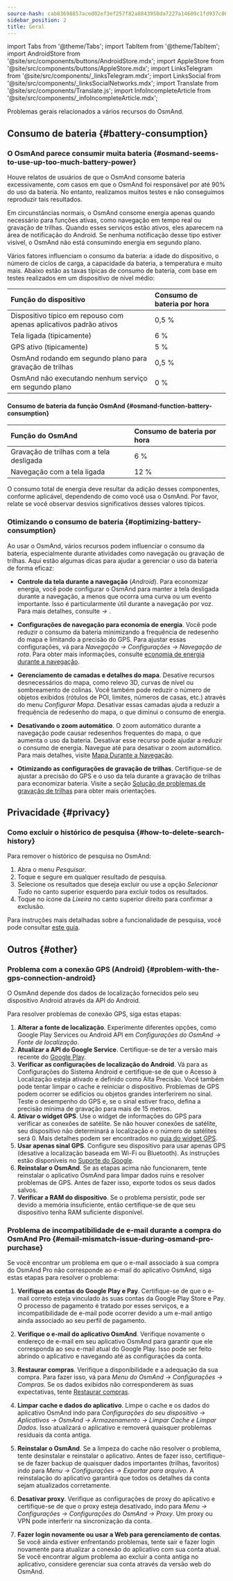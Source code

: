 ```yaml
---
source-hash: cab83698857aced02ef3ef257f82a8843950da7227a14609c1fd937c86c5c499
sidebar_position: 2
title: Geral
---
```

import Tabs from '@theme/Tabs';
import TabItem from '@theme/TabItem';
import AndroidStore from '@site/src/components/buttons/AndroidStore.mdx';
import AppleStore from '@site/src/components/buttons/AppleStore.mdx';
import LinksTelegram from '@site/src/components/_linksTelegram.mdx';
import LinksSocial from '@site/src/components/_linksSocialNetworks.mdx';
import Translate from '@site/src/components/Translate.js';
import InfoIncompleteArticle from '@site/src/components/_infoIncompleteArticle.mdx';


Problemas gerais relacionados a vários recursos do OsmAnd.

## Consumo de bateria {#battery-consumption}

### O OsmAnd parece consumir muita bateria {#osmand-seems-to-use-up-too-much-battery-power}

Houve relatos de usuários de que o OsmAnd consome bateria excessivamente, com casos em que o OsmAnd foi responsável por até 90% do uso da bateria. No entanto, realizamos muitos testes e não conseguimos reproduzir tais resultados.

Em circunstâncias normais, o OsmAnd consome energia apenas quando necessário para funções ativas, como navegação em tempo real ou gravação de trilhas. Quando esses serviços estão ativos, eles aparecem na área de notificação do Android. Se nenhuma notificação desse tipo estiver visível, o OsmAnd não está consumindo energia em segundo plano.

Vários fatores influenciam o consumo da bateria: a idade do dispositivo, o número de ciclos de carga, a capacidade da bateria, a temperatura e muito mais. Abaixo estão as taxas típicas de consumo de bateria, com base em testes realizados em um dispositivo de nível médio:

| Função do dispositivo | Consumo de bateria por hora |
| :--- | :--- |
| Dispositivo típico em repouso com apenas aplicativos padrão ativos | 0,5 % |
| Tela ligada (tipicamente) | 6 % |
| GPS ativo (tipicamente) | 5 % |
| OsmAnd rodando em segundo plano para gravação de trilhas | 0,5 % |
| OsmAnd não executando nenhum serviço em segundo plano | 0 % |

#### Consumo de bateria da função OsmAnd {#osmand-function-battery-consumption}

| Função do OsmAnd | Consumo de bateria por hora |
| :--- | :--- |
| Gravação de trilhas com a tela desligada | 6 % |
| Navegação com a tela ligada | 12 % |

O consumo total de energia deve resultar da adição desses componentes, conforme aplicável, dependendo de como você usa o OsmAnd. Por favor, relate se você observar desvios significativos desses valores típicos.

### Otimizando o consumo de bateria {#optimizing-battery-consumption}

Ao usar o OsmAnd, vários recursos podem influenciar o consumo da bateria, especialmente durante atividades como navegação ou gravação de trilhas. Aqui estão algumas dicas para ajudar a gerenciar o uso da bateria de forma eficaz:

- **Controle da tela durante a navegação** (*Android*). Para economizar energia, você pode configurar o OsmAnd para manter a tela desligada durante a navegação, a menos que ocorra uma curva ou um evento importante. Isso é particularmente útil durante a navegação por voz. Para mais detalhes, consulte *<Translate android="true" ids="shared_string_menu,configure_profile,general_settings_2"/> → [<Translate android="true" ids="screen_control"/>](../navigation/guidance/voice-navigation.md#screen-control)*.

- **Configurações de navegação para economia de energia**. Você pode reduzir o consumo da bateria minimizando a frequência de redesenho do mapa e limitando a precisão do GPS. Para ajustar essas configurações, vá para *Navegação → Configurações → Navegação de rota*. Para obter mais informações, consulte [economia de energia durante a navegação](../navigation/setup/route-navigation.md#power-saving-tips).

- **Gerenciamento de camadas e detalhes do mapa**. Desative recursos desnecessários do mapa, como relevo 3D, curvas de nível ou sombreamento de colinas. Você também pode reduzir o número de objetos exibidos (rótulos de POI, limites, números de casas, etc.) através do menu *Configurar Mapa*. Desativar essas camadas ajuda a reduzir a frequência de redesenho do mapa, o que diminui o consumo de energia.

- **Desativando o zoom automático**. O zoom automático durante a navegação pode causar redesenhos frequentes do mapa, o que aumenta o uso da bateria. Desativar esse recurso pode ajudar a reduzir o consumo de energia. Navegue até *<Translate android="true" ids="shared_string_menu,shared_string_settings,application_profiles,routing_settings_2,map_during_navigation"/>* para desativar o zoom automático. Para mais detalhes, visite [Mapa Durante a Navegação](../navigation/guidance/map-during-navigation).

- **Otimizando as configurações de gravação de trilhas**. Certifique-se de ajustar a precisão do GPS e o uso da tela durante a gravação de trilhas para economizar bateria. Visite a seção [Solução de problemas de gravação de trilhas](../troubleshooting/track-recording-issues.md) para obter mais orientações.

## Privacidade {#privacy}

<!--
Privacy related issues (delete history / check internet usage / permissions).
-->

### Como excluir o histórico de pesquisa {#how-to-delete-search-history}

Para remover o histórico de pesquisa no OsmAnd:

1. Abra o menu *Pesquisar*.
2. Toque e segure em qualquer resultado de pesquisa.
3. Selecione os resultados que deseja excluir ou use a opção *Selecionar Tudo* no canto superior esquerdo para excluir todos os resultados.
4. Toque no ícone da *Lixeira* no canto superior direito para confirmar a exclusão.

Para instruções mais detalhadas sobre a funcionalidade de pesquisa, você pode consultar [este guia](../search/search-history.md).

## Outros {#other}

### Problema com a conexão GPS (Android) {#problem-with-the-gps-connection-android}

O OsmAnd depende dos dados de localização fornecidos pelo seu dispositivo Android através da API do Android.

Para resolver problemas de conexão GPS, siga estas etapas:

1. **Alterar a fonte de localização**. Experimente diferentes opções, como Google Play Services ou Android API em *Configurações do OsmAnd → Fonte de localização*.
2. **Atualizar a API do Google Service**. Certifique-se de ter a versão mais recente do [Google Play](https://play.google.com/store/apps/details?id=com.google.android.gms&hl=en&gl=US).
3. **Verificar as configurações de localização do Android**. Vá para as Configurações do Sistema Android e certifique-se de que o Acesso à Localização esteja ativado e definido como Alta Precisão. Você também pode tentar limpar o cache e reiniciar o dispositivo. Problemas de GPS podem ocorrer se edifícios ou objetos grandes interferirem no sinal. Teste o desempenho do GPS e, se o sinal estiver fraco, defina a precisão mínima de gravação para mais de 15 metros.
4. **Ativar o widget GPS**. Use o widget de informações do GPS para verificar as conexões de satélite. Se não houver conexões de satélite, seu dispositivo não determinará a localização e o número de satélites será 0. Mais detalhes podem ser encontrados no [guia do widget GPS](../widgets/info-widgets.md#gps-info).
5. **Usar apenas sinal GPS**. Configure seu dispositivo para usar apenas GPS (desative a localização baseada em Wi-Fi ou Bluetooth). As instruções estão disponíveis no [Suporte do Google](https://support.google.com/android/answer/3467281?hl=en).
6. **Reinstalar o OsmAnd**. Se as etapas acima não funcionarem, tente reinstalar o aplicativo OsmAnd para limpar dados ruins e resolver problemas de GPS. Antes de fazer isso, exporte todos os seus dados salvos.
7. **Verificar a RAM do dispositivo**. Se o problema persistir, pode ser devido a memória insuficiente, então certifique-se de que seu dispositivo tenha RAM suficiente disponível.

### Problema de incompatibilidade de e-mail durante a compra do OsmAnd Pro {#email-mismatch-issue-during-osmand-pro-purchase}

<!-- ???
or this title:
### Resolving payment account and app email sync issues in OsmAnd {#resolving-payment-account-and-app-email-sync-issues-in-osmand}
-->

Se você encontrar um problema em que o e-mail associado à sua compra do OsmAnd Pro não corresponde ao e-mail do aplicativo OsmAnd, siga estas etapas para resolver o problema:

1. **Verifique as contas do Google Play e Pay**. Certifique-se de que o e-mail correto esteja vinculado às suas contas da Google Play Store e Pay. O processo de pagamento é tratado por esses serviços, e a incompatibilidade de e-mail pode ocorrer devido a um e-mail antigo ainda associado ao seu perfil de pagamento.

2. **Verifique o e-mail do aplicativo OsmAnd**. Verifique novamente o endereço de e-mail em seu aplicativo OsmAnd para garantir que ele corresponda ao seu e-mail atual do Google Play. Isso pode ser feito abrindo o aplicativo e navegando até as configurações da conta.

3. **Restaurar compras**. Verifique a disponibilidade e a adequação da sua compra. Para fazer isso, vá para *Menu do OsmAnd → Configurações → Compras*. Se os dados exibidos não corresponderem às suas expectativas, tente [Restaurar compras](./purchases_payments.md#how-to-buy-and-restore-osmand-in-the-huawei-appgallery-without-huawei-mobile-services).

4. **Limpar cache e dados do aplicativo**. Limpe o cache e os dados do aplicativo OsmAnd indo para *Configurações do seu dispositivo → Aplicativos → OsmAnd → Armazenamento → Limpar Cache e Limpar Dados*. Isso atualizará o aplicativo e removerá quaisquer problemas residuais da conta antiga.

5. **Reinstalar o OsmAnd**. Se a limpeza do cache não resolver o problema, tente desinstalar e reinstalar o aplicativo. Antes de fazer isso, certifique-se de fazer backup de quaisquer dados importantes (trilhas, favoritos) indo para *Menu → Configurações → Exportar para arquivo*. A reinstalação do aplicativo garantirá que todos os detalhes da conta sejam atualizados corretamente.

6. **Desativar proxy**. Verifique as configurações de proxy do aplicativo e certifique-se de que o proxy esteja desativado, indo para *Menu → Configurações → Configurações do OsmAnd → Proxy*. Um proxy ou VPN pode interferir na sincronização da conta.

7. **Fazer login novamente ou usar a Web para gerenciamento de contas**. Se você ainda estiver enfrentando problemas, tente sair e fazer login novamente para atualizar a conexão do aplicativo com sua conta atual. Se você encontrar algum problema ao excluir a conta antiga no aplicativo, considere gerenciar sua conta através da versão web do OsmAnd.